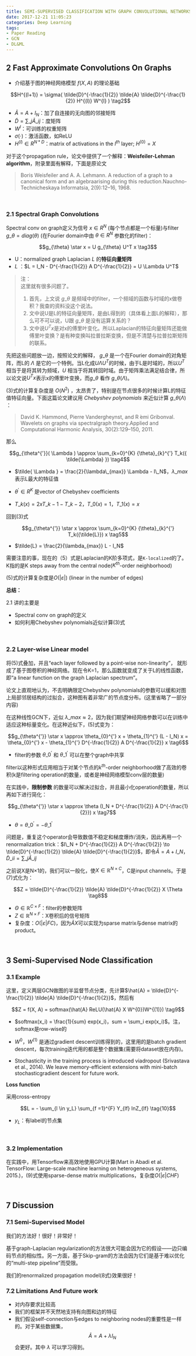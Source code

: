 ```yaml
---
title: SEMI-SUPERVISED CLASSIFICATION WITH GRAPH CONVOLUTIONAL NETWORKS
date: 2017-12-21 11:05:23
categories: Deep Learning
tags:
- Paper Reading
- GCN
- DL&ML
---
```


## 2 Fast Approximate Convolutions On Graphs

- 介绍基于图的神经网络模型 $f(X, A)$ 的理论基础

$$H^{(l+1)} = \sigma( \tilde{D}^{-\frac{1}{2}} \tilde{A} \tilde{D}^{-\frac{1}{2}} H^{(l)} W^{l} ) \tag2$$

- $\tilde{A} = A + I_N$：加了自连接的无向图的邻接矩阵
- $\tilde{D} = \sum\_{j} \tilde{A}\_{ij}$：度矩阵
- $W^{l}$：可训练的权重矩阵
- $\sigma(\cdot)$：激活函数，如ReLU
- $H^{(l)} \in R^{N * D}$：matrix of activations in the $l^{th}$ layer; $H^{(0)} = X$

对于这个propagation rule，论文中提供了一个解释：**Weisfeiler-Lehman algorithm**，附录里面有解释，下面是原论文
>Boris Weisfeiler and A. A. Lehmann.  A reduction of a graph to a canonical form and an algebraarising during this reduction.Nauchno-Technicheskaya Informatsia, 2(9):12–16, 1968.

<br />

### 2.1 Spectral Graph Convolutions

Spectral conv on graph定义为信号 $x \in R^{N}$ (每个节点都是一个标量)与filter $g\_{\theta} = diag(\theta)$ (在Fourier domain中由 $\theta \in R^{N}$ 参数化的filter)：

$$g_{\theta} \star x = U g_{\theta} U^T x \tag3$$

- U：normalized graph Laplacian *L* 的**特征向量矩阵**
- *L* ：$L = I_N - D^{-\frac{1}{2}} A D^{-\frac{1}{2}} = U \Lambda U^T$

>注：<br />
这里就有很多问题了。
> 1. 首先，上文说 $g\_{\theta}$ 是频域中的filter，一个频域的函数与时域的x做卷积？我查的资料没这个说法。
> 2. 文中说U是L的特征向量矩阵，是由L得到的（具体看上面L的解释），那么可不可以说，U跟 $g\_{\theta}$ 是没有运算关系的？
> 3. 文中说$U^T x$是对x的傅里叶变化。所以Laplacian的特征向量矩阵还能做傅里叶变换？是有种变换叫拉普拉斯变换，但是不清楚与拉普拉斯矩阵的联系。

先把这些问题放一边，按照论文的解释， $g\_{\theta}$ 是一个在Fourier domain的对角矩阵，而L的 $\Lambda$ 是它的一个特例。当L化成$U \Lambda U^T$的时候，由于L是时域的，所以$U^T$ 相当于是将其转为频域，$U$ 相当于将其转回时域。由于矩阵乘法满足结合律，所以论文说$U^T x$表示x的傅里叶变换，而$g\_{\theta}$ 看作 $g\_{\theta}( \Lambda )$。

(3)式的计算复杂度是 $O(N^2)$ ，太昂贵了，特别是在节点很多的时候计算L的特征值特征向量。下面这篇论文建议用 *Chebyshev polynomials* 来近似计算 $g\_{\theta}( \Lambda )$ ：

>David K. Hammond, Pierre Vandergheynst, and R ́emi Gribonval.  Wavelets on graphs via spectralgraph theory.Applied and Computational Harmonic Analysis, 30(2):129–150, 2011.

那么

$$g_{\theta^{'}}( \Lambda ) \approx \sum_{k=0}^{K} {\theta}_{k}^{'} T_k({ \tilde{\Lambda} }) \tag4$$

- $\tilde{ \Lambda } = \frac{2}{\lambda\_{max}} \Lambda - I\_N$，$\lambda\_{max}$ 表示L最大的特征值

- $\theta^{'} \in R^K$ 是vector of Chebyshev coefficients

- $T\_k(x) = 2 x T\_{k-1} - T\_{k-2}$，$T\_0(x) = 1$，$T\_1(x) = x$

回到(3)式

$$g_{\theta^{'}} \star x \approx \sum_{k=0}^{K} {\theta}_{k}^{'} T_k({\tilde{L}}) x \tag5$$

- $\tilde{L} = \frac{2}{\lambda_{max}} L - I_N$

需要注意的事，现在的（5）式是Laplacian的K阶多项式，是`K-localized`的了。K指的是K steps away from the central node($K^{th}$-order neighborhood)

(5)式的计算复杂度是$O(|\varepsilon|)$ (linear in the number of edges)

**总结：**

2.1 讲的主要是

- Spectral conv on graph的定义
- 如何利用Chebyshev polynomials近似计算(3)式

<br />

### 2.2 Layer-wise Linear model

将(5)式叠加，并且“each layer followed by a point-wise non-linearity”， 就形成了基于图卷积的神经网络。现在令K=1，那么函数就变成了关于L的线性函数，即“a linear function on the graph Laplacian spectrum”。

论文上直观地认为，不去明确限定Chebyshev polynomials的参数可以缓和对图上局部邻居结构的过拟合，这种图有着非常广的节点度分布。(这里省略了一部分内容)

在这种线性GCN下，近似 $\lambda\_{max} \approx 2$，因为我们期望神经网络参数可以在训练中适应这种标量变化。在这种近似下，(5)式变为：

$$g_{\theta^{'}} \star x \approx \theta_{0}^{'} x + \theta_{1}^{'} (L - I_N) x = \theta_{0}^{'} x - \theta_{1}^{'} D^{-\frac{1}{2}} A D^{-\frac{1}{2}} x \tag6$$

- filter的参数 $\theta\_{0}^{'}$ 和 $\theta\_{1}^{'}$ 可以在整个graph中共享

filter以这种形式应用相当于对某个节点的$k^{th}$-order neighborhood做了高效的卷积(k是filtering operation的数量，或者是神经网络模型conv层的数量)

在实践中，**限制参数** 的数量可以解决过拟合，并且最小化operation的数量，所以再如下进行简化：

$$g_{\theta^{'}} \star x \approx \theta (I_N + D^{-\frac{1}{2}} A D^{-\frac{1}{2}}) x \tag7$$

- $\theta = \theta\_{0}^{'} = - \theta\_{1}^{'}$

问题是，重复这个operator会导致数值不稳定和梯度爆炸/消失，因此再用一个renormalization trick：$I\_N + D^{-\frac{1}{2}} A D^{-\frac{1}{2}} \to \tilde{D}^{-\frac{1}{2}} \tilde{A} \tilde{D}^{-\frac{1}{2}}$，即令$\tilde{A} = A + I\_N$，$\tilde{D}\_{ii} = \sum\_j \tilde{A}\_{ij}$

之前说X是N×1的，我们可以一般化，使$X \in \mathbb{R}^{N \times C}$，C是input channels。于是(7)式化为：

$$Z = \tilde{D}^{-\frac{1}{2}} \tilde{A} \tilde{D}^{-\frac{1}{2}} X \Theta \tag8$$

- $\Theta \in \mathbb{R}^{C \times F}$：filter的参数矩阵
- $Z \in \mathbb{R}^{N \times F}$：X卷积后的信号矩阵
- 复杂度：$O(| \varepsilon | FC)$，因为$\tilde{A} X$可以实现为sparse matrix与dense matrix的product。

<br />

## 3 Semi-Supervised Node Classification

### 3.1 Example

这里，定义两层GCN做图的半监督节点分类，先计算$\hat{A} = \tilde{D}^{-\frac{1}{2}} \tilde{A} \tilde{D}^{-\frac{1}{2}}$，然后有

$$Z = f(X, A) = softmax(\hat{A} ReLU(\hat{A} X W^{0})W^{(1)}) \tag9$$

- $softmax(x_i) = \frac{1}{sum} exp(x_i)，sum = \sum_i exp(x_i)$。注，softmax是row-wise的

- $W^{0}，W^{(1)}$ 是通过gradient descent训练得到的，这里用的是batch gradient descent，每次training迭代用的都是整个数据集(需要将dataset放在内存)。
- Stochasticity in the training process is introduced viadropout (Srivastava et al., 2014).  We leave memory-efficient extensions with mini-batch stochasticgradient descent for future work.

**Loss function**

采用cross-entropy

$$L = - \sum_{l \in y_L} \sum_{f =1}^{F} Y_{lf} lnZ_{lf} \tag{10}$$

- $y_L$：有label的节点集

<br />

### 3.2 Implementation

在实践中，用Tensorflow来高效地使用GPU计算(Mart ́ın Abadi et al. TensorFlow: Large-scale machine learning on heterogeneous systems, 2015.)，(9)式使用sparse-dense matrix multiplications，复杂度$O(| \varepsilon | CHF)$

<br />

## 7 Discussion

### 7.1 Semi-Supervised Model

我们的方法好！很好！非常好！

基于graph-Laplacian regularization的方法很大可能会因为它的假设——边只编码节点的相似性。另一方面，基于Skip-gram的方法会因为它们是基于难以优化的“multi-step pipeline”而受限。

我们的renormalized propagation model(8式)效果很好！

### 7.2 Limitations And Future work

- 对内存要求比较高
- 我们的框架并不天然地支持有向图和边的特征
- 我们假设self-connection与edges to neighboring nodes的重要性是一样的。对于某些数据集，$$\tilde{A} = A + \lambda I_N \tag{11}$$ 会更好。其中 $\lambda$ 可以学习得到。
